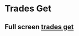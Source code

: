 

Trades Get
===

## Full screen [ trades get]( https://jaanga.github.io/sp500/trades-get/index.html )

